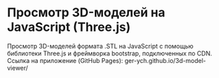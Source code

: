 # Просмотр 3D-моделей на JavaScript (Three.js)
Просмотр 3D-моделей формата .STL на JavaScript с помощью библиотеки Three.js и фреймворка bootstrap, подключенных по CDN.
Ссылка на приложение (GitHub Pages): ger-ych.github.io/3d-model-viewer/
